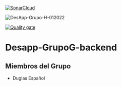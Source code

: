 
[![SonarCloud](https://sonarcloud.io/images/project_badges/sonarcloud-white.svg)](https://sonarcloud.io/summary/new_code?id=DesApp-Grupo-H-012022)

![DesApp-Grupo-H-012022](https://github.com/Desapp-Grupo-H/DesApp-Grupo-H-012022/actions/workflows/gradle.yml/badge.svg)

[![Quality gate](https://sonarcloud.io/api/project_badges/quality_gate?project=DesApp-Grupo-H-012022)](https://sonarcloud.io/summary/new_code?id=DesApp-Grupo-H-012022)

# Desapp-GrupoG-backend

## Miembros del Grupo

- Duglas Español
